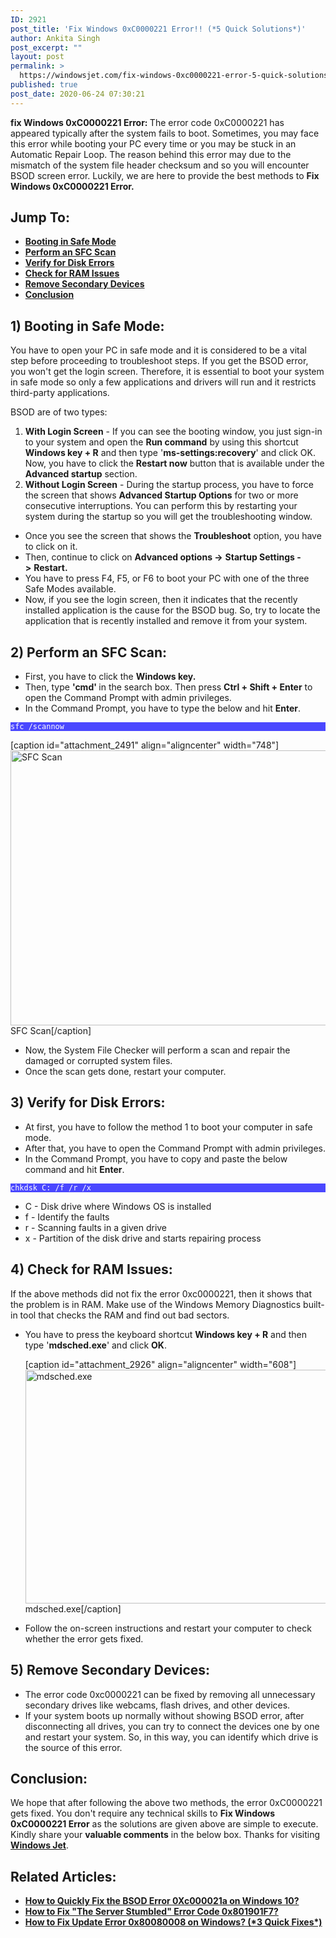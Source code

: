 ```yaml
---
ID: 2921
post_title: 'Fix Windows 0xC0000221 Error!! (*5 Quick Solutions*)'
author: Ankita Singh
post_excerpt: ""
layout: post
permalink: >
  https://windowsjet.com/fix-windows-0xc0000221-error-5-quick-solutions-2921/
published: true
post_date: 2020-06-24 07:30:21
---
```

<strong><span class="dropcap dropcap1">f</span></strong><strong>ix Windows 0xC0000221 Error: </strong>The error code 0xC0000221 has appeared typically after the system fails to boot. Sometimes, you may face this error while booting your PC every time or you may be stuck in an Automatic Repair Loop. The reason behind this error may due to the mismatch of the system file header checksum and so you will encounter BSOD screen error. Luckily, we are here to provide the best methods to <strong>Fix Windows 0xC0000221 E</strong><strong>rror.</strong>
<h2>Jump To:</h2>
<ul>
 	<li><strong><a href="#1">Booting in Safe Mode</a></strong></li>
 	<li><strong><a href="#2">Perform an SFC Scan</a></strong></li>
 	<li><strong><a href="#3">Verify for Disk Errors</a></strong></li>
 	<li><strong><a href="#4">Check for RAM Issues</a></strong></li>
 	<li><strong><a href="#5">Remove Secondary Devices</a></strong></li>
 	<li><strong><a href="#6">Conclusion</a></strong></li>
</ul>
<h2 id="1">1) Booting in Safe Mode:</h2>
You have to open your PC in safe mode and it is considered to be a vital step before proceeding to troubleshoot steps. If you get the BSOD error, you won't get the login screen. Therefore, it is essential to boot your system in safe mode so only a few applications and drivers will run and it restricts third-party applications.

BSOD are of two types:
<ol>
 	<li><strong>With Login Screen</strong> - If you can see the booting window, you just sign-in to your system and open the <strong>Run command</strong> by using this shortcut <strong>Windows key + R</strong> and then type '<strong>ms-settings:recovery</strong>' and click OK. Now, you have to click the <strong>Restart now</strong> button that is available under the <strong>Advanced startup</strong> section.</li>
 	<li><strong>Without Login Screen</strong> - During the startup process, you have to force the screen that shows <strong>Advanced Startup Options</strong> for two or more consecutive interruptions. You can perform this by restarting your system during the startup so you will get the troubleshooting window.</li>
</ol>
<ul>
 	<li>Once you see the screen that shows the <strong>Troubleshoot</strong> option, you have to click on it.</li>
 	<li>Then, continue to click on <strong>Advanced options -&gt;</strong> <strong>Startup Settings -&gt;</strong> <strong>Restart. </strong></li>
 	<li>You have to press F4, F5, or F6 to boot your PC with one of the three Safe Modes available.</li>
 	<li>Now, if you see the login screen, then it indicates that the recently installed application is the cause for the BSOD bug. So, try to locate the application that is recently installed and remove it from your system.</li>
</ul>
<h2 id="2">2) Perform an SFC Scan:</h2>
<ul>
 	<li>First, you have to click the <b>Windows key.</b></li>
 	<li>Then, type <strong>'cmd' </strong>in the search box. Then press <b>Ctrl + Shift + </b><strong>Enter</strong> to open the Command Prompt with admin privileges.</li>
 	<li>In the Command Prompt, you have to type the below and hit <strong>Enter</strong>.</li>
</ul>
<p style="background: #4a47ff;"><code style="background: #4a47ff; color: white;">sfc /scannow</code></p>


[caption id="attachment_2491" align="aligncenter" width="748"]<img class="size-full wp-image-2491" src="https://windowsjet.com/wp-content/uploads/2020/06/ue5.png" alt="SFC Scan" width="748" height="440" /> SFC Scan[/caption]
<ul>
 	<li>Now, the System File Checker will perform a scan and repair the damaged or corrupted system files.</li>
 	<li>Once the scan gets done, restart your computer.</li>
</ul>
<h2 id="3">3) Verify for Disk Errors:</h2>
<ul>
 	<li>At first, you have to follow the method 1 to boot your computer in safe mode.</li>
 	<li>After that, you have to open the Command Prompt with admin privileges.</li>
 	<li>In the Command Prompt, you have to copy and paste the below command and hit <strong>Enter</strong>.</li>
</ul>
<p style="background: #4a47ff;"><code style="background: #4a47ff; color: white;">chkdsk C: /f /r /x</code></p>

<ul>
 	<li>C - Disk drive where Windows OS is installed</li>
 	<li>f - Identify the faults</li>
 	<li>r - Scanning faults in a given drive</li>
 	<li>x - Partition of the disk drive and starts repairing process</li>
</ul>
<h2 id="4">4) Check for RAM Issues:</h2>
If the above methods did not fix the error 0xc0000221, then it shows that the problem is in RAM. Make use of the Windows Memory Diagnostics built-in tool that checks the RAM and find out bad sectors.
<ul>
 	<li>You have to press the keyboard shortcut <strong>Windows key + R</strong> and then type '<strong>mdsched.exe</strong>' and click <strong>OK</strong>.

[caption id="attachment_2926" align="aligncenter" width="608"]<img class="size-full wp-image-2926" src="https://windowsjet.com/wp-content/uploads/2020/06/wi1-1.png" alt="mdsched.exe" width="608" height="374" /> mdsched.exe[/caption]</li>
 	<li>Follow the on-screen instructions and restart your computer to check whether the error gets fixed.</li>
</ul>
<h2 id="5">5) Remove Secondary Devices:</h2>
<ul>
 	<li>The error code 0xc0000221 can be fixed by removing all unnecessary secondary drives like webcams, flash drives, and other devices.</li>
 	<li>If your system boots up normally without showing BSOD error, after disconnecting all drives, you can try to connect the devices one by one and restart your system. So, in this way, you can identify which drive is the source of this error.</li>
</ul>
<h2 id="6">Conclusion:</h2>
We hope that after following the above two methods, the error 0xC0000221 gets fixed. You don't require any technical skills to <strong>Fix Windows 0xC0000221 Error</strong> as the solutions are given above are simple to execute. Kindly share your <strong>valuable comments</strong> in the below box. Thanks for visiting <a href="https://windowsjet.com/"><strong>Windows Jet</strong></a>.
<h2>Related Articles:</h2>
<ul>
 	<li><a class="LinkSuggestion__Link-sc-1mdih4x-2 jZPuuT" href="https://windowsjet.com/how-to-quickly-fix-the-bsod-error-0xc000021a-on-windows-10-2454/" target="_blank" rel="noopener noreferrer"><strong>How to Quickly Fix the BSOD Error 0Xc000021a on Windows 10?</strong></a></li>
 	<li><strong><a class="LinkSuggestion__Link-sc-1mdih4x-2 jZPuuT" href="https://windowsjet.com/how-to-fix-the-server-stumbled-error-code-0x801901f7-2776/" target="_blank" rel="noopener noreferrer">How to Fix "The Server Stumbled" Error Code 0x801901F7?</a></strong></li>
 	<li><strong><a class="LinkSuggestion__Link-sc-1mdih4x-2 jZPuuT" href="https://windowsjet.com/how-to-fix-update-error-0x80080008-on-windows-3-quick-fixes-2478/" target="_blank" rel="noopener noreferrer">How to Fix Update Error 0x80080008 on Windows? (*3 Quick Fixes*)</a></strong></li>
</ul>